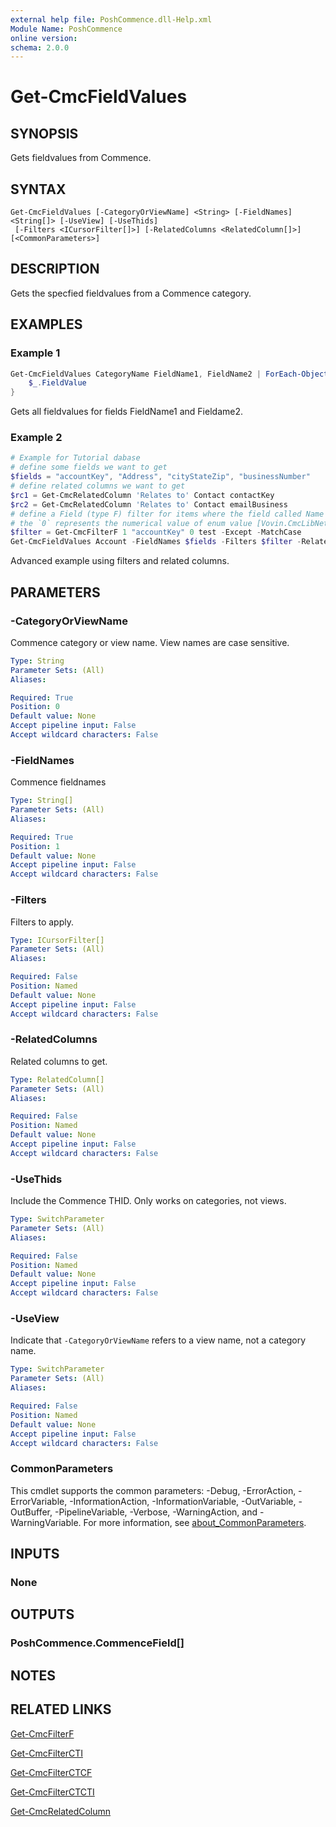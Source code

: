 ```yaml
---
external help file: PoshCommence.dll-Help.xml
Module Name: PoshCommence
online version:
schema: 2.0.0
---
```


# Get-CmcFieldValues

## SYNOPSIS
Gets fieldvalues from Commence.

## SYNTAX

```
Get-CmcFieldValues [-CategoryOrViewName] <String> [-FieldNames] <String[]> [-UseView] [-UseThids]
 [-Filters <ICursorFilter[]>] [-RelatedColumns <RelatedColumn[]>] [<CommonParameters>]
```

## DESCRIPTION
Gets the specfied fieldvalues from a Commence category.

## EXAMPLES

### Example 1
```powershell
Get-CmcFieldValues CategoryName FieldName1, FieldName2 | ForEach-Object {
    $_.FieldValue 
}
```
Gets all fieldvalues for fields FieldName1 and Fieldame2.

### Example 2
```powershell
# Example for Tutorial dabase
# define some fields we want to get
$fields = "accountKey", "Address", "cityStateZip", "businessNumber"
# define related columns we want to get
$rc1 = Get-CmcRelatedColumn 'Relates to' Contact contactKey
$rc2 = Get-CmcRelatedColumn 'Relates to' Contact emailBusiness
# define a Field (type F) filter for items where the field called Name does not contain string 'test', case-sensitive
# the `0` represents the numerical value of enum value [Vovin.CmcLibNet.Database.FilterQualifier]::Contains
$filter = Get-CmcFilterF 1 "accountKey" 0 test -Except -MatchCase
Get-CmcFieldValues Account -FieldNames $fields -Filters $filter -RelatedColumns $rc1, $rc2
```

Advanced example using filters and related columns.

## PARAMETERS

### -CategoryOrViewName
Commence category or view name. View names are case sensitive.

```yaml
Type: String
Parameter Sets: (All)
Aliases:

Required: True
Position: 0
Default value: None
Accept pipeline input: False
Accept wildcard characters: False
```

### -FieldNames
Commence fieldnames

```yaml
Type: String[]
Parameter Sets: (All)
Aliases:

Required: True
Position: 1
Default value: None
Accept pipeline input: False
Accept wildcard characters: False
```

### -Filters
Filters to apply.

```yaml
Type: ICursorFilter[]
Parameter Sets: (All)
Aliases:

Required: False
Position: Named
Default value: None
Accept pipeline input: False
Accept wildcard characters: False
```

### -RelatedColumns
Related columns to get.

```yaml
Type: RelatedColumn[]
Parameter Sets: (All)
Aliases:

Required: False
Position: Named
Default value: None
Accept pipeline input: False
Accept wildcard characters: False
```

### -UseThids
Include the Commence THID. Only works on categories, not views.

```yaml
Type: SwitchParameter
Parameter Sets: (All)
Aliases:

Required: False
Position: Named
Default value: None
Accept pipeline input: False
Accept wildcard characters: False
```

### -UseView
Indicate that `-CategoryOrViewName` refers to a view name, not a category name.

```yaml
Type: SwitchParameter
Parameter Sets: (All)
Aliases:

Required: False
Position: Named
Default value: None
Accept pipeline input: False
Accept wildcard characters: False
```

### CommonParameters
This cmdlet supports the common parameters: -Debug, -ErrorAction, -ErrorVariable, -InformationAction, -InformationVariable, -OutVariable, -OutBuffer, -PipelineVariable, -Verbose, -WarningAction, and -WarningVariable. For more information, see [about_CommonParameters](http://go.microsoft.com/fwlink/?LinkID=113216).

## INPUTS

### None

## OUTPUTS

### PoshCommence.CommenceField[]
## NOTES

## RELATED LINKS
[Get-CmcFilterF](Get-CmcFilterF.md)

[Get-CmcFilterCTI](Get-CmcFilterCTI.md)

[Get-CmcFilterCTCF](Get-CmcFilterCTCF.md)

[Get-CmcFilterCTCTI](Get-CmcFilterCTCTI.md)

[Get-CmcRelatedColumn](Get-CmcRelatedColumn.md)